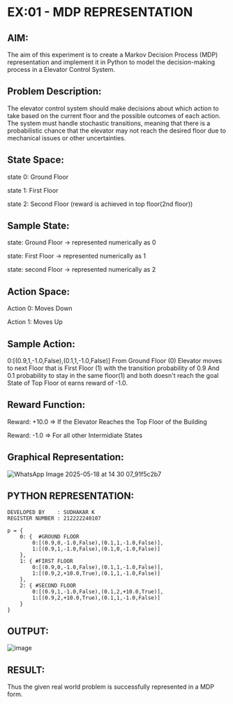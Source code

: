 # EX:01 - MDP REPRESENTATION

## AIM:

The aim of this experiment is to create a Markov Decision Process (MDP) representation and implement it in Python to model the decision-making process in a Elevator Control System.

## Problem Description: 

The elevator control system should make decisions about which action to take based on the current floor and the possible outcomes of each action. The system must handle stochastic transitions, meaning that there is a probabilistic chance that the elevator may not reach the desired floor due to mechanical issues or other uncertainties.

## State Space: 

state 0: Ground Floor

state 1: First Floor

state 2: Second Floor (reward is achieved in top floor(2nd floor))

## Sample State:

state: Ground Floor -> represented numerically as 0

state: First Floor -> represented numerically as 1

state: second Floor -> represented numerically as 2

## Action Space:

Action 0: Moves Down

Action 1: Moves Up

## Sample Action:

0:[(0.9,1,-1.0,False),(0.1,1,-1.0,False)] From Ground Floor (0) Elevator moves to next Floor that is First Floor (1) with the transition probability of 0.9 And 0.1 probability to stay in the same floor(1) and both doesn't reach the goal State of Top Floor ot earns reward of -1.0.

## Reward Function:

Reward: +10.0 => If the Elevator Reaches the Top Floor of the Building

Reward: -1.0 => For all other Intermidiate States

## Graphical Representation:

![WhatsApp Image 2025-05-18 at 14 30 07_91f5c2b7](https://github.com/user-attachments/assets/e82f4d4d-a37e-467a-8425-3661faf15aae)


## PYTHON REPRESENTATION:
```
DEVELOPED BY    : SUDHAKAR K
REGISTER NUMBER : 212222240107
```
```
p = {
    0: {  #GROUND FLOOR
        0:[(0.9,0,-1.0,False),(0.1,1,-1.0,False)],
        1:[(0.9,1,-1.0,False),(0.1,0,-1.0,False)]
    },
    1: { #FIRST FLOOR
        0:[(0.9,0,-1.0,False),(0.1,1,-1.0,False)],
        1:[(0.9,2,+10.0,True),(0.1,1,-1.0,False)]
    },
    2: { #SECOND FLOOR
        0:[(0.9,1,-1.0,False),(0.1,2,+10.0,True)],
        1:[(0.9,2,+10.0,True),(0.1,1,-1.0,False)]
    }
}
```

## OUTPUT:

![image](https://github.com/user-attachments/assets/a73d7dac-e581-4ba8-8f1c-e5c41a1a19f9)


## RESULT:

Thus the given real world problem is successfully represented in a MDP form.

